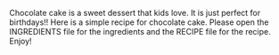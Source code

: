 Chocolate cake is a sweet dessert that kids love. 
It is just perfect for birthdays!!
Here is a simple recipe for chocolate cake.
Please open the INGREDIENTS file for the ingredients and the RECIPE file for the recipe.
Enjoy!